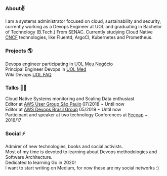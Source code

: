 ### About:v:
I am a systems administrator focused on cloud, sustainability and security, currently working as a Devops Engineer at UOL and graduating in Bachelor of Technology (B.Tech.) From SENAC. Currently studying Cloud Native [CNCF](https://www.cncf.io/) technologies, like Fluentd, ArgoCI, Kubernetes and Prometheus.

### Projects :earth_americas:

Devops engineer participating in [UOL Meu Negócio](https://meunegocio.uol.com.br/) \
Principal Engineer Devops in [UOL Med](http://uolmed.com.br/) \
Wiki Devops [UOL FAQ](http://faq.uolhost.uol.com.br/)

### Talks :student:
Cloud Native Systems monitoring and Scaling Data enthusiast \
Editor at [AWS User Group São Paulo](https://www.meetup.com/pt-BR/awsusergroupsp/) 07/2018 ~ Until now \
Editor at [AWS Devops Brasil Group](https://www.meetup.com/pt-BR/AWS-DevOps-Brasil/) 05/2019 ~ Until now \
Participant and speaker at two technology Conferences at [Feceap](https://ceappedreira.org.br/atuacao/eventos/feceap/) ~ 2016/17

### Social :zap:
Admirer of new technologies, books and social activists. \
Most of my time is devoted to learning about Devops methodologies and Software Architecture. \
Dedicated to learning Go in 2020! \
I want to start writing on Medium, for now these are my social networks :)
